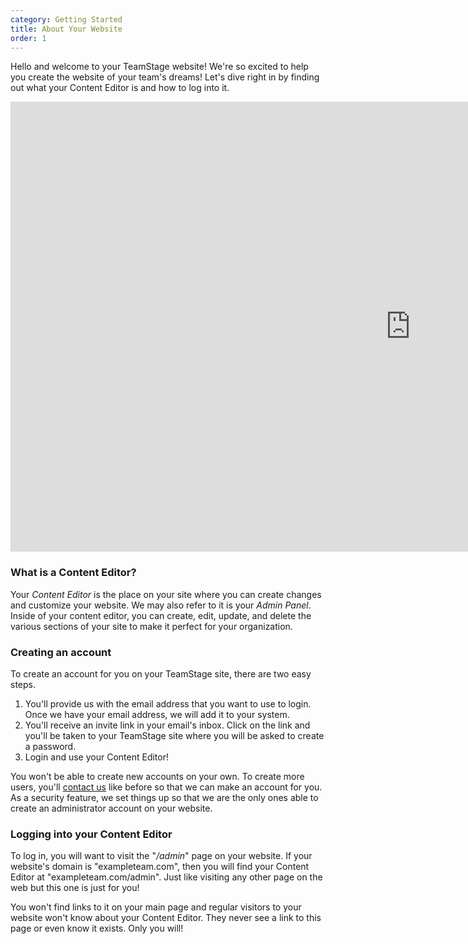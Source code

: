 ```yaml
---
category: Getting Started
title: About Your Website
order: 1
---
```

Hello and welcome to your TeamStage website! We're so excited to help you create the website of your team's dreams! Let's dive right in by finding out what your Content Editor is and how to log into it.

<iframe width="1280" height="720" src="https://www.youtube.com/embed/UrKXhPuyU4U" frameborder="0" allow="accelerometer; autoplay; clipboard-write; encrypted-media; gyroscope; picture-in-picture" allowfullscreen></iframe>

### What is a Content Editor?

Your *Content Editor* is the place on your site where you can create changes and customize your website. We may also refer to it is your *Admin Panel*. Inside of your content editor, you can create, edit, update, and delete the various sections of your site to make it perfect for your organization.

### Creating an account

To create an account for you on your TeamStage site, there are two easy steps.

1. You'll provide us with the email address that you want to use to login. Once we have your email address, we will add it to your system.
2. You'll receive an invite link in your email's inbox. Click on the link and you'll be taken to your TeamStage site where you will be asked to create a password.
3. Login and use your Content Editor!

You won't be able to create new accounts on your own. To create more users, you'll [contact us](https://inthezone.dev/#contact-form) like before so that we can make an account for you. As a security feature, we set things up so that we are the only ones able to create an administrator account on your website.

### Logging into your Content Editor

To log in, you will want to visit the "*/admin*" page on your website. If your website's domain is "exampleteam.com", then you will find your Content Editor at "exampleteam.com/admin". Just like visiting any other page on the web but this one is just for you!

You won't find links to it on your main page and regular visitors to your website won't know about your Content Editor. They never see a link to this page or even know it exists. Only you will!